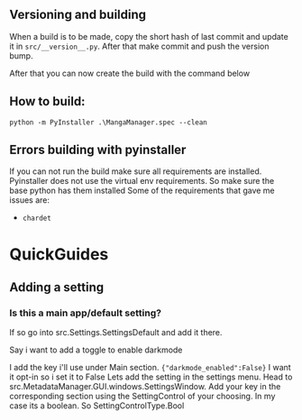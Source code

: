 
## Versioning and building
When a build is to be made, copy the short hash of last commit and update it in `src/__version__.py`. After that make commit and push the version bump.

After that you can now create the build with the command below

## How to build:
`python -m PyInstaller .\MangaManager.spec --clean`

## Errors building with pyinstaller
If you can not run the build make sure all requirements are installed.
Pyinstaller does not use the virtual env requirements. So make sure the base python has them installed
Some of the requirements that gave me issues are:
- `chardet`

# QuickGuides
## Adding a setting

### Is this a main app/default setting?

If so go into src.Settings.SettingsDefault and add it there.

Say i want to add a toggle to enable darkmode

I add the key i'll use under Main section. `{"darkmode_enabled":False}` I want it opt-in so i set it to False
Lets add the setting in the settings menu. Head to src.MetadataManager.GUI.windows.SettingsWindow. Add your key in the corresponding section using the SettingControl of your choosing. In my case its a boolean. So SettingControlType.Bool